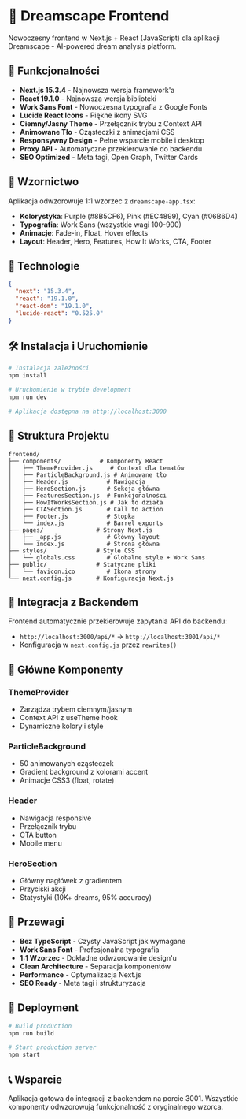 # 🌙 Dreamscape Frontend

Nowoczesny frontend w Next.js + React (JavaScript) dla aplikacji Dreamscape - AI-powered dream analysis platform.

## 🚀 Funkcjonalności

- **Next.js 15.3.4** - Najnowsza wersja framework'a
- **React 19.1.0** - Najnowsza wersja biblioteki
- **Work Sans Font** - Nowoczesna typografia z Google Fonts
- **Lucide React Icons** - Piękne ikony SVG
- **Ciemny/Jasny Theme** - Przełącznik trybu z Context API
- **Animowane Tło** - Cząsteczki z animacjami CSS
- **Responsywny Design** - Pełne wsparcie mobile i desktop
- **Proxy API** - Automatyczne przekierowanie do backendu
- **SEO Optimized** - Meta tagi, Open Graph, Twitter Cards

## 🎨 Wzornictwo

Aplikacja odwzorowuje 1:1 wzorzec z `dreamscape-app.tsx`:
- **Kolorystyka**: Purple (#8B5CF6), Pink (#EC4899), Cyan (#06B6D4)
- **Typografia**: Work Sans (wszystkie wagi 100-900)
- **Animacje**: Fade-in, Float, Hover effects
- **Layout**: Header, Hero, Features, How It Works, CTA, Footer

## 🔧 Technologie

```json
{
  "next": "15.3.4",
  "react": "19.1.0", 
  "react-dom": "19.1.0",
  "lucide-react": "0.525.0"
}
```

## 🛠️ Instalacja i Uruchomienie

```bash
# Instalacja zależności
npm install

# Uruchomienie w trybie development
npm run dev

# Aplikacja dostępna na http://localhost:3000
```

## 📁 Struktura Projektu

```
frontend/
├── components/           # Komponenty React
│   ├── ThemeProvider.js     # Context dla tematów
│   ├── ParticleBackground.js # Animowane tło
│   ├── Header.js           # Nawigacja
│   ├── HeroSection.js      # Sekcja główna
│   ├── FeaturesSection.js  # Funkcjonalności
│   ├── HowItWorksSection.js # Jak to działa
│   ├── CTASection.js       # Call to action
│   ├── Footer.js           # Stopka
│   └── index.js            # Barrel exports
├── pages/               # Strony Next.js
│   ├── _app.js             # Główny layout
│   └── index.js            # Strona główna
├── styles/              # Style CSS
│   └── globals.css         # Globalne style + Work Sans
├── public/              # Statyczne pliki
│   └── favicon.ico         # Ikona strony
└── next.config.js       # Konfiguracja Next.js
```

## 🔗 Integracja z Backendem

Frontend automatycznie przekierowuje zapytania API do backendu:
- `http://localhost:3000/api/*` → `http://localhost:3001/api/*`
- Konfiguracja w `next.config.js` przez `rewrites()`

## 🎯 Główne Komponenty

### ThemeProvider
- Zarządza trybem ciemnym/jasnym
- Context API z useTheme hook
- Dynamiczne kolory i style

### ParticleBackground
- 50 animowanych cząsteczek
- Gradient background z kolorami accent
- Animacje CSS3 (float, rotate)

### Header
- Nawigacja responsive
- Przełącznik trybu
- CTA button
- Mobile menu

### HeroSection
- Główny nagłówek z gradientem
- Przyciski akcji
- Statystyki (10K+ dreams, 95% accuracy)

## 🌟 Przewagi

- **Bez TypeScript** - Czysty JavaScript jak wymagane
- **Work Sans Font** - Profesjonalna typografia
- **1:1 Wzorzec** - Dokładne odwzorowanie design'u
- **Clean Architecture** - Separacja komponentów
- **Performance** - Optymalizacja Next.js
- **SEO Ready** - Meta tagi i strukturyzacja

## 🚀 Deployment

```bash
# Build production
npm run build

# Start production server
npm start
```

## 📞 Wsparcie

Aplikacja gotowa do integracji z backendem na porcie 3001.
Wszystkie komponenty odwzorowują funkcjonalność z oryginalnego wzorca. 
